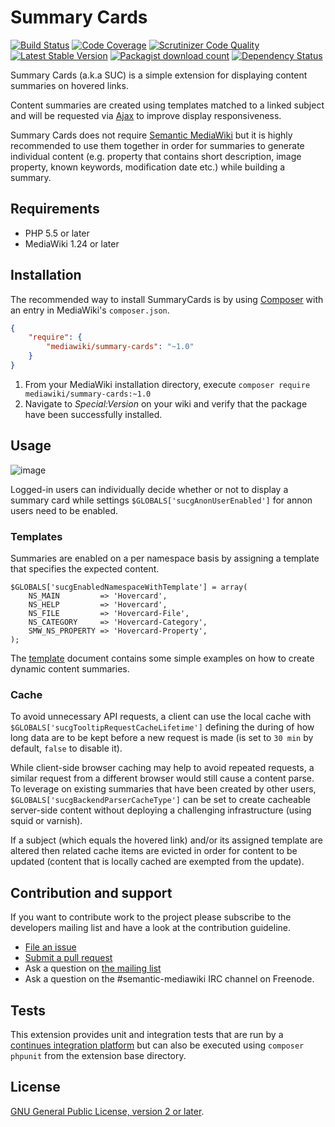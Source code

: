 # Summary Cards

[![Build Status](https://secure.travis-ci.org/SemanticMediaWiki/SummaryCards.svg?branch=master)](http://travis-ci.org/SemanticMediaWiki/SummaryCards)
[![Code Coverage](https://scrutinizer-ci.com/g/SemanticMediaWiki/SummaryCards/badges/coverage.png?b=master)](https://scrutinizer-ci.com/g/SemanticMediaWiki/SummaryCards/?branch=master)
[![Scrutinizer Code Quality](https://scrutinizer-ci.com/g/SemanticMediaWiki/SummaryCards/badges/quality-score.png?b=master)](https://scrutinizer-ci.com/g/SemanticMediaWiki/SummaryCards/?branch=master)
[![Latest Stable Version](https://poser.pugx.org/mediawiki/summary-cards/version.png)](https://packagist.org/packages/mediawiki/summary-cards)
[![Packagist download count](https://poser.pugx.org/mediawiki/summary-cards/d/total.png)](https://packagist.org/packages/mediawiki/summary-cards)
[![Dependency Status](https://www.versioneye.com/php/mediawiki:summary-cards/badge.png)](https://www.versioneye.com/php/mediawiki:summary-cards)

Summary Cards (a.k.a SUC) is a simple extension for displaying content summaries on
hovered links.

Content summaries are created using templates matched to a linked subject and will
be requested via [Ajax][ajax] to improve display responsiveness.

Summary Cards does not require [Semantic MediaWiki][smw] but it is highly recommended to
use them together in order for summaries to generate individual content (e.g. property
that contains short description, image property, known keywords, modification date etc.)
while building a summary.

## Requirements

- PHP 5.5 or later
- MediaWiki 1.24 or later

## Installation

The recommended way to install SummaryCards is by using [Composer][composer] with
an entry in MediaWiki's `composer.json`.

```json
{
	"require": {
		"mediawiki/summary-cards": "~1.0"
	}
}
```
1. From your MediaWiki installation directory, execute
   `composer require mediawiki/summary-cards:~1.0`
2. Navigate to _Special:Version_ on your wiki and verify that the package
   have been successfully installed.

## Usage

![image](https://cloud.githubusercontent.com/assets/1245473/15326382/17cb29f6-1c4e-11e6-9e22-66cdc20864af.png)

Logged-in users can individually decide whether or not to display a summary card while
settings `$GLOBALS['sucgAnonUserEnabled']` for annon users need to be enabled.

### Templates

Summaries are enabled on a per namespace basis by assigning a template that specifies
the expected content.

```
$GLOBALS['sucgEnabledNamespaceWithTemplate'] = array(
	NS_MAIN         => 'Hovercard',
	NS_HELP         => 'Hovercard',
	NS_FILE         => 'Hovercard-File',
	NS_CATEGORY     => 'Hovercard-Category',
	SMW_NS_PROPERTY => 'Hovercard-Property',
);
```

The [template][temp] document contains some simple examples on how to create dynamic
content summaries.

### Cache

To avoid unnecessary API requests, a client can use the local cache with
`$GLOBALS['sucgTooltipRequestCacheLifetime']` defining the during of how long
data are to be kept before a new request is made (is set to `30 min` by
default, `false` to disable it).

While client-side browser caching may help to avoid repeated requests, a
similar request from a different browser would still cause a content parse.
To leverage on existing summaries that have been created by other users,
`$GLOBALS['sucgBackendParserCacheType']` can be set to create cacheable
server-side content without deploying a challenging infrastructure (using
squid or varnish).

If a subject (which equals the hovered link) and/or its assigned template are
altered then related cache items are evicted in order for content to be
updated (content that is locally cached are exempted from the update).

## Contribution and support

If you want to contribute work to the project please subscribe to the developers mailing list and
have a look at the contribution guideline.

* [File an issue](https://github.com/SemanticMediaWiki/SummaryCards/issues)
* [Submit a pull request](https://github.com/SemanticMediaWiki/SummaryCards/pulls)
* Ask a question on [the mailing list](https://semantic-mediawiki.org/wiki/Mailing_list)
* Ask a question on the #semantic-mediawiki IRC channel on Freenode.

## Tests

This extension provides unit and integration tests that are run by a [continues integration platform][travis]
but can also be executed using `composer phpunit` from the extension base directory.

## License

[GNU General Public License, version 2 or later][gpl-licence].

[gpl-licence]: https://www.gnu.org/copyleft/gpl.html
[travis]: https://travis-ci.org/SemanticMediaWiki/SummaryCards
[smw]: https://github.com/SemanticMediaWiki/SemanticMediaWiki
[composer]: https://getcomposer.org/
[ajax]: https://en.wikipedia.org/wiki/Ajax_(programming)
[temp]: https://github.com/SemanticMediaWiki/SummaryCards/blob/master/docs/templates.md